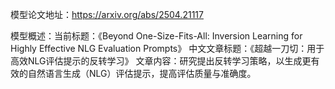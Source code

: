 模型论文地址：https://arxiv.org/abs/2504.21117

模型概述：当前标题：《Beyond One-Size-Fits-All: Inversion Learning for Highly Effective NLG Evaluation Prompts》
中文文章标题：《超越一刀切：用于高效NLG评估提示的反转学习》
文章内容：研究提出反转学习策略，以生成更有效的自然语言生成（NLG）评估提示，提高评估质量与准确度。
